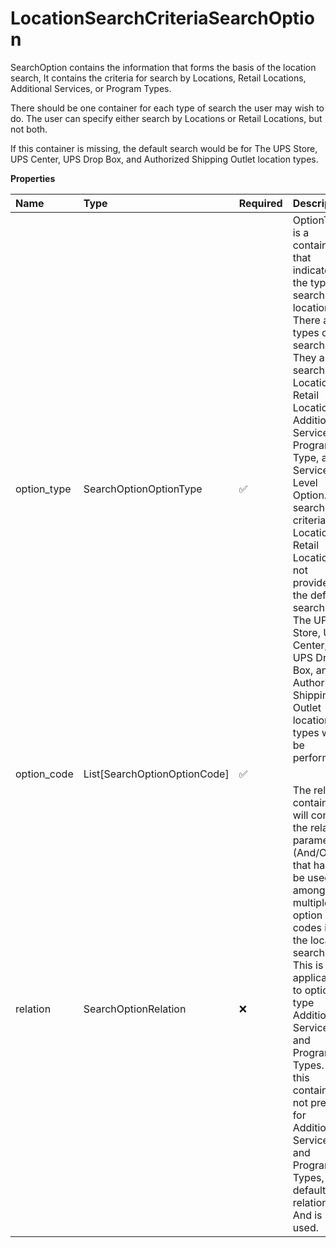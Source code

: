 # LocationSearchCriteriaSearchOption

SearchOption contains the information that forms the basis of the location search, It contains the criteria for search by Locations, Retail Locations, Additional Services, or Program Types.

There should be one container for each type of search the user may wish to do. The user can specify either search by Locations or Retail Locations, but not both.

If this container is missing, the default search would be for The UPS Store, UPS Center, UPS Drop Box, and Authorized Shipping Outlet location types.

**Properties**

| Name        | Type                         | Required | Description                                                                                                                                                                                                                                                                                                                                                                                                             |
| :---------- | :--------------------------- | :------- | :---------------------------------------------------------------------------------------------------------------------------------------------------------------------------------------------------------------------------------------------------------------------------------------------------------------------------------------------------------------------------------------------------------------------- |
| option_type | SearchOptionOptionType       | ✅       | OptionType is a container that indicates the type of search for locations. There are 5 types of search. They are search by: Location, Retail Location, Additional Services, Program Type, and a Service Level Option. If search criteria by Location or Retail Location is not provided the default search of The UPS Store, UPS Center, UPS Drop Box, and Authorized Shipping Outlet location types will be performed. |
| option_code | List[SearchOptionOptionCode] | ✅       |                                                                                                                                                                                                                                                                                                                                                                                                                         |
| relation    | SearchOptionRelation         | ❌       | The relation container will contain the relation parameter (And/Or) that has to be used among multiple option codes in the location search. This is only applicable to option type Additional Services and Program Types. If this container is not present for Additional Services and Program Types, the default relation of And is used.                                                                              |

<!-- This file was generated by liblab | https://liblab.com/ -->
